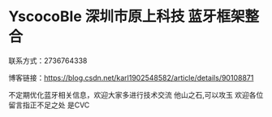 # YscocoBle 深圳市原上科技 蓝牙框架整合
联系方式：2736764338

博客链接：https://blog.csdn.net/karl1902548582/article/details/90108871

不定期优化蓝牙相关信息，欢迎大家多进行技术交流
他山之石,可以攻玉   欢迎各位留言指正不足之处
是CVC
